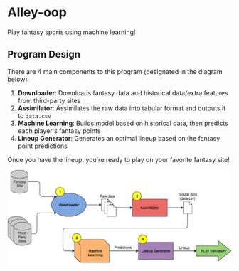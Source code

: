# Alley-oop

Play fantasy sports using machine learning!

## Program Design

There are 4 main components to this program (designated in the diagram below):

1. **Downloader**: Downloads fantasy data and historical data/extra features from third-party sites
1. **Assimilator**: Assimilates the raw data into tabular format and outputs it to `data.csv`
1. **Machine Learning**: Builds model based on historical data, then predicts each player's fantasy points
1. **Lineup Generator**: Generates an optimal lineup based on the fantasy point predictions

Once you have the lineup, you're ready to play on your favorite fantasy site!

![Design flow diagram](/README_files/ProgramDesign.png)
